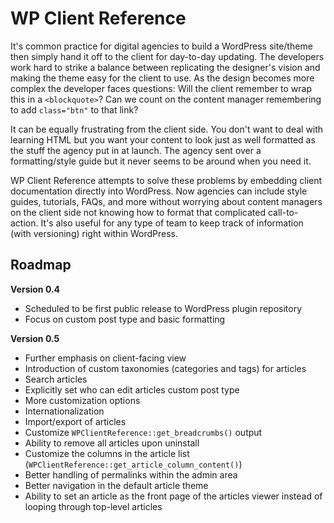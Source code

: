 # WP Client Reference

It's common practice for digital agencies to build a WordPress site/theme then simply hand it off to the client for day-to-day updating. The developers work hard to strike a balance between replicating the designer's vision and making the theme easy for the client to use. As the design becomes more complex the developer faces questions: Will the client remember to wrap this in a `<blockquote>`? Can we count on the content manager remembering to add `class="btn"` to that link?

It can be equally frustrating from the client side. You don't want to deal with learning HTML but you want your content to look just as well formatted as the stuff the agency put in at launch. The agency sent over a formatting/style guide but it never seems to be around when you need it.

WP Client Reference attempts to solve these problems by embedding client documentation directly into WordPress. Now agencies can include style guides, tutorials, FAQs, and more without worrying about content managers on the client side not knowing how to format that complicated call-to-action. It's also useful for any type of team to keep track of information (with versioning) right within WordPress.

## Roadmap

**Version 0.4**

* Scheduled to be first public release to WordPress plugin repository
* Focus on custom post type and basic formatting

**Version 0.5**

* Further emphasis on client-facing view
* Introduction of custom taxonomies (categories and tags) for articles
* Search articles
* Explicitly set who can edit articles custom post type
* More customization options
* Internationalization
* Import/export of articles
* Customize `WPClientReference::get_breadcrumbs()` output
* Ability to remove all articles upon uninstall
* Customize the columns in the article list (`WPClientReference::get_article_column_content()`)
* Better handling of permalinks within the admin area
* Better navigation in the default article theme
* Ability to set an article as the front page of the articles viewer instead of looping through top-level articles